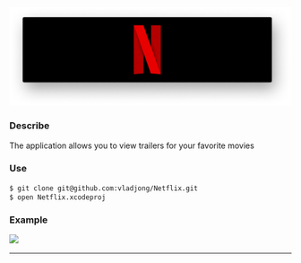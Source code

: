 ![](Netflix.png)

### Describe

The application allows you to view trailers for your favorite movies

### Use
```
$ git clone git@github.com:vladjong/Netflix.git
$ open Netflix.xcodeproj
```

### Example

![](img/example.gif)

---

